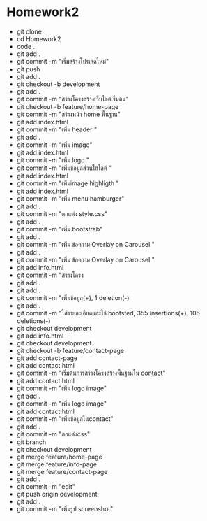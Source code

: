 # Homework2
- git clone 
- cd Homework2
- code .
- git add .
- git commit -m "เริ่มสร้างโปรเจคใหม่"
- git push
- git add .
- git checkout -b development
- git add .
- git commit -m "สร้างโครงสร้างเว็บไซต์เริ่มต้น"
- git checkout -b feature/home-page
- git commit -m "สร้างหน้า home พื้นฐาน"
- git add index.html
- git commit -m "เพิ่ม header "
- git add .
- git commit -m "เพิ่ม image"
- git add index.html
- git commit -m "เพิ่ม logo "
- git commit -m "เพิ่มข้อมูลส่วนไฮไลต์ "
- git add index.html
- git commit -m "เพิ่มimage highligth "
- git add index.html
- git commit -m "เพิ่ม menu hamburger" 
- git add .
- git commit -m "ตกแต่ง style.css"    
- git add .
- git commit -m "เพิ่ม bootstrab"  
- git add .
- git commit -m "เพิ่ม ข้อความ Overlay on Carousel "
- git add .
- git commit -m "เพิ่ม ข้อความ Overlay on Carousel "
- git add info.html
- git commit -m "สร้างโครง
- git add .
- git add .
- git commit -m "เพิ่มข้อมูล(+), 1 deletion(-)
- git add .
- git commit -m "ใส่รายละเอียดและใช้ bootsted, 355 insertions(+), 105 deletions(-)
- git checkout development
- git add info.html
- git checkout development
- git checkout -b feature/contact-page
- git add contact-page
- git add contact.html
- git commit -m "เริ่มต้นการสร้างโครงสร้างพื้นฐานใน contact"
- git add contact.html
- git commit -m "เพิ่ม logo image"
- git add .           
- git commit -m "เพิ่ม logo image"
- git add contact.html
- git commit -m "เพิ่มข้อมูลในcontact"
- git add .
- git commit -m "ตกแต่งcss"        
- git branch
- git checkout  development                              
- git merge feature/home-page
- git merge feature/info-page
- git merge feature/contact-page
- git add .
- git commit -m "edit"                                   
- git push origin development
- git add .                  
- git commit -m "เพิ่มรูป screenshot"